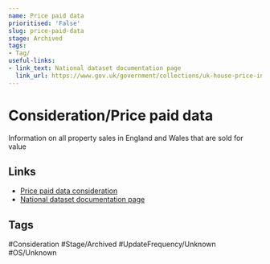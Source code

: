 ```yaml
---
name: Price paid data
prioritised: 'False'
slug: price-paid-data
stage: Archived
tags:
- Tag/
useful-links:
- link_text: National dataset documentation page
  link_url: https://www.gov.uk/government/collections/uk-house-price-index-reports#about-the-uk-hpi
---
```


# Consideration/Price paid data

Information on all property sales in England and Wales that are sold for value

## Links

* [Price paid data consideration](https://design.planning.data.gov.uk/planning-consideration/price-paid-data)
* [National dataset documentation page](https://www.gov.uk/government/collections/uk-house-price-index-reports#about-the-uk-hpi)

## Tags

#Consideration #Stage/Archived #UpdateFrequency/Unknown #OS/Unknown